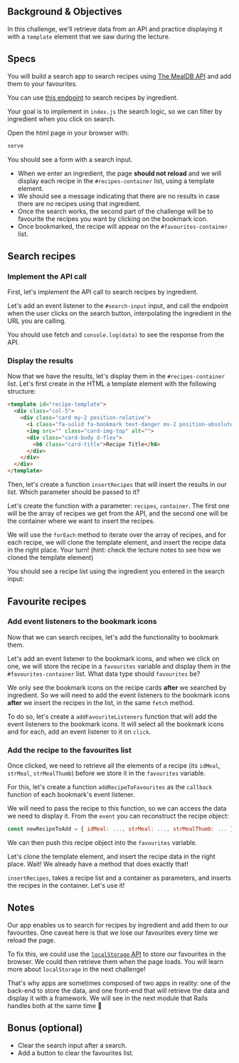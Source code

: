 ## Background & Objectives

In this challenge, we'll retrieve data from an API and practice displaying it with a `template` element that we saw during the lecture.

## Specs

You will build a search app to search recipes using [The MealDB API](https://www.themealdb.com/api.php) and add them to your favourites.

You can use [this endpoint](https://www.themealdb.com/api.php#:~:text=Filter%20by%20main%20ingredient) to search recipes by ingredient.

Your goal is to implement in `index.js` the search logic, so we can filter by ingredient when you click on search.

Open the html page in your browser with:

```bash
serve
```

You should see a form with a search input.

- When we enter an ingredient, the page **should not reload** and we will display each recipe in the `#recipes-container` list, using a template element.
- We should see a message indicating that there are no results in case there are no recipes using that ingredient.
- Once the search works, the second part of the challenge will be to favourite the recipes you want by clicking on the bookmark icon.
- Once bookmarked, the recipe will appear on the `#favourites-container` list.

## Search recipes

### Implement the API call

First, let's implement the API call to search recipes by ingredient.

Let's add an event listener to the `#search-input` input, and call the endpoint when the user clicks on the search button, interpolating the ingredient in the URL you are calling.

You should use fetch and `console.log(data)` to see the response from the API.

### Display the results

Now that we have the results, let's display them in the `#recipes-container` list.
Let's first create in the HTML a template element with the following structure:

```html
<template id="recipe-template">
  <div class="col-5">
    <div class="card my-2 position-relative">
      <i class="fa-solid fa-bookmark text-danger ms-2 position-absolute top-0 end-0 p-2 fs-4"></i>
      <img src="" class="card-img-top" alt="">
      <div class="card-body d-flex">
        <h6 class="card-title">Recipe Title</h6>
      </div>
    </div>
  </div>
</template>
```

Then, let's create a function `insertRecipes` that will insert the results in our list. Which parameter should be passed to it?

Let's create the function with a parameter: `recipes`, `container`. The first one will be the array of recipes we get from the API, and the second one will be the container where we want to insert the recipes.

We will use the `forEach` method to iterate over the array of recipes, and for each recipe, we will clone the template element, and insert the recipe data in the right place. Your turn! (hint: check the lecture notes to see how we cloned the template element)

You should see a recipe list using the ingredient you entered in the search input:

<!-- add screenshot -->

## Favourite recipes

### Add event listeners to the bookmark icons

Now that we can search recipes, let's add the functionality to bookmark them.

Let's add an event listener to the bookmark icons, and when we click on one, we will store the recipe in a `favourites` variable and display them in the `#favourites-container` list. What data type should `favourites` be?

We only see the bookmark icons on the recipe cards **after** we searched by ingredient. So we will need to add the event listeners to the bookmark icons **after** we insert the recipes in the list, in the same `fetch` method.

To do so, let's create a `addFavouriteListeners` function that will add the event listeners to the bookmark icons. It will select all the bookmark icons and for each, add an event listener to it on `click`.

### Add the recipe to the favourites list

Once clicked, we need to retrieve all the elements of a recipe (its `idMeal`, `strMeal`, `strMealThumb`) before we store it in the `favourites` variable.

For this, let's create a function `addRecipeToFavourites` as the `callback` function of each bookmark's event listener.

We will need to pass the recipe to this function, so we can access the data we need to display it. From the `event` you can reconstruct the recipe object:

```js
const newRecipeToAdd = { idMeal: ..., strMeal: ..., strMealThumb: ... };
```

We can then push this recipe object into the `favourites` variable.

Let's clone the template element, and insert the recipe data in the right place. Wait! We already have a method that does exactly that!

`insertRecipes`, takes a recipe list and a container as parameters, and inserts the recipes in the container. Let's use it!

<!-- add screenshot -->

## Notes

Our app enables us to search for recipes by ingredient and add them to our favourites. One caveat here is that we lose our favourites every time we reload the page.

To fix this, we could use the [`localStorage` API](https://developer.mozilla.org/en-US/docs/Web/API/Window/localStorage) to store our favourites in the browser. We could then retrieve them when the page loads. You will learn more about `localStorage` in the next challenge!

That's why apps are sometimes composed of two apps in reality: one of the back-end to store the data, and one front-end that will retrieve the data and display it with a framework.
We will see in the next module that Rails handles both at the same time 💪

## Bonus (optional)

- Clear the search input after a search.
- Add a button to clear the favourites list.
